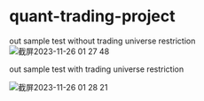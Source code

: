 # quant-trading-project

out sample test without trading universe restriction
![截屏2023-11-26 01 27 48](https://github.com/chengxiaoyueqaz/quant-trading-project/assets/45631631/e1ac4afa-69f1-4511-bebb-0cfdf62296a6)



out sample test with trading universe restriction


![截屏2023-11-26 01 28 21](https://github.com/chengxiaoyueqaz/quant-trading-project/assets/45631631/6b96a2df-2e93-4112-9c9d-53579c52367d)
